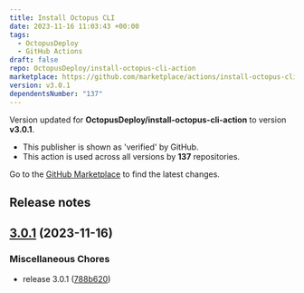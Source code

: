```yaml
---
title: Install Octopus CLI
date: 2023-11-16 11:03:43 +00:00
tags:
  - OctopusDeploy
  - GitHub Actions
draft: false
repo: OctopusDeploy/install-octopus-cli-action
marketplace: https://github.com/marketplace/actions/install-octopus-cli
version: v3.0.1
dependentsNumber: "137"
---
```



Version updated for **OctopusDeploy/install-octopus-cli-action** to version **v3.0.1**.
- This publisher is shown as 'verified' by GitHub.
- This action is used across all versions by **137** repositories.

Go to the [GitHub Marketplace](https://github.com/marketplace/actions/install-octopus-cli) to find the latest changes.

## Release notes

## [3.0.1](https://github.com/OctopusDeploy/install-octopus-cli-action/compare/v3.0.0...v3.0.1) (2023-11-16)


### Miscellaneous Chores

* release 3.0.1 ([788b620](https://github.com/OctopusDeploy/install-octopus-cli-action/commit/788b62013ecc14c5ee335caf480d3fe86b1b3931))
